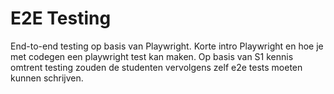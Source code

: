 # E2E Testing

End-to-end testing op basis van Playwright.
Korte intro Playwright en hoe je met codegen een playwright test kan maken.
Op basis van S1 kennis omtrent testing zouden de studenten vervolgens zelf e2e tests moeten kunnen schrijven.
